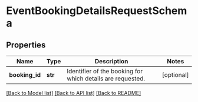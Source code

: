 # EventBookingDetailsRequestSchema

## Properties
Name | Type | Description | Notes
------------ | ------------- | ------------- | -------------
**booking_id** | **str** | Identifier of the booking for which details are requested. | [optional] 

[[Back to Model list]](../README.md#documentation-for-models) [[Back to API list]](../README.md#documentation-for-api-endpoints) [[Back to README]](../README.md)

